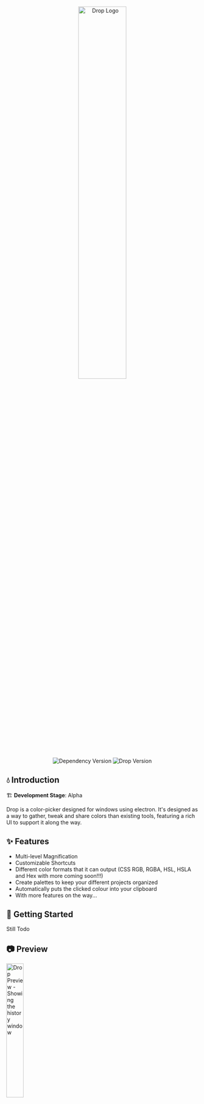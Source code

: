 <p align="center">
 <br/>
 <img src="https://raw.githubusercontent.com/motorlatitude/Drop/master/src/assets/img/Drop%20Logo.png" alt="Drop Logo" width="50%">
 <br/><br/>
 <img src="https://david-dm.org/motorlatitude/drop.svg" alt="Dependency Version">
 <img src="https://img.shields.io/github/package-json/v/motorlatitude/drop" alt="Drop Version">
</p>

## 💧 Introduction

🏗️ **Development Stage**: Alpha


Drop is a color-picker designed for windows using electron. It's designed as a way to gather, tweak and share colors than
existing tools, featuring a rich UI to support it along the way.

## ✨ Features

 - Multi-level Magnification
 - Customizable Shortcuts
 - Different color formats that it can output (CSS RGB, RGBA, HSL, HSLA and Hex with more coming soon!!!)
 - Create palettes to keep your different projects organized
 - Automatically puts the clicked colour into your clipboard
 - With more features on the way...

## 🐾 Getting Started

Still Todo


## 📷 Preview

<img src="https://raw.githubusercontent.com/motorlatitude/Drop/master/src/assets/img/thumbnail.png" alt="Drop Preview - Showing the history window" width="30%">
